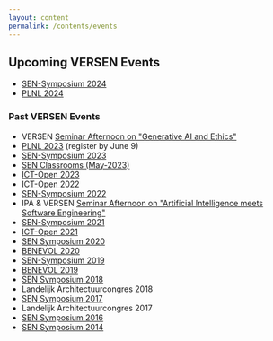 ```yaml
---
layout: content
permalink: /contents/events
---
```



## Upcoming VERSEN Events

*   [SEN-Symposium 2024](https://www.sen-symposium.nl/)
*   [PLNL 2024](https://conf.researchr.org/home/plnl-2024)

### Past VERSEN Events

*   VERSEN [Seminar Afternoon on "Generative AI and Ethics"](/contents/events/2023-11-20-GenerativeAIandEthics)
*   [PLNL 2023](https://conf.researchr.org/home/plnl-2023) (register by June 9)
*   [SEN-Symposium 2023](https://www.sen-symposium.nl/history/2023/program)
*   [SEN Classrooms (May-2023)](https://forms.office.com/e/pp4PqpdHfc)
*   [ICT-Open 2023](https://www.ictopen.nl/)
*   [ICT-Open 2022](https://www.ictopen.nl/)
*   [SEN-Symposium 2022](https://www.sen-symposium.nl/history/2022/program)
*   IPA & VERSEN [Seminar Afternoon on "Artificial Intelligence meets Software Engineering"](https://ipa.win.tue.nl/?event=joint-ipa-versen-seminar-afternoon-on-artificial-intelligence-meets-software-engineering)
*   [SEN-Symposium 2021](http://www.sen-symposium.nl/history/2021/program/)
*   [ICT-Open 2021](https://www.ictopen.nl/)
*   [SEN Symposium 2020](http://www.sen-symposium.nl/history/2020/program)
*   [BENEVOL 2020](https://benevol2020.github.io/)
*   [SEN-Symposium 2019](http://www.sen-symposium.nl/history/2019/program)
*   [BENEVOL 2019](http://soft.vub.ac.be/benevol2019/)
*   [SEN Symposium 2018](http://www.sen-symposium.nl/history/2018/program)
*   Landelijk Architectuurcongres 2018
*   [SEN Symposium 2017](http://www.sen-symposium.nl/history/2017/program/)
*   Landelijk Architectuurcongres 2017
*   [SEN Symposium 2016](http://www.sen-symposium.nl/history/2016/program)
*   [SEN Symposium 2014](http://www.sen-symposium.nl/history/2014/program)
